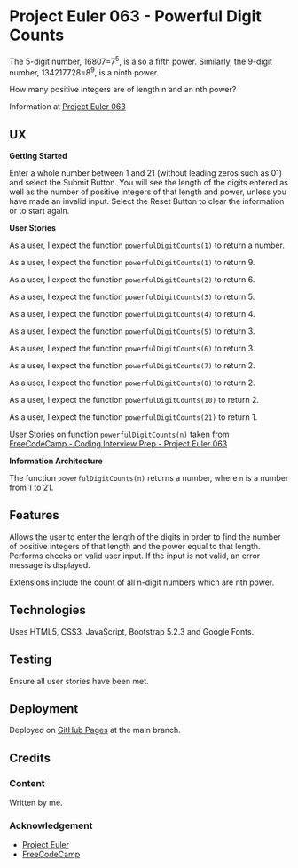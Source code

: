 # Project Euler 063 - Powerful Digit Counts

The 5-digit number, 16807=7<sup>5</sup>, is also a fifth power.  Similarly, the 9-digit number, 134217728=8<sup>9</sup>, is a ninth power.

How many positive integers are of length n and an nth power?

Information at [Project Euler 063](https://projecteuler.net/problem=63)

## UX

**Getting Started**

Enter a whole number between 1 and 21 (without leading zeros such as 01) and select the Submit Button.  You will see the length of the digits entered as well as the number of positive integers of that length and power, unless you have made an invalid input.  Select the Reset Button to clear the information or to start again.

**User Stories**

As a user, I expect the function `powerfulDigitCounts(1)` to return a number.

As a user, I expect the function `powerfulDigitCounts(1)` to return 9.

As a user, I expect the function `powerfulDigitCounts(2)` to return 6.

As a user, I expect the function `powerfulDigitCounts(3)` to return 5.

As a user, I expect the function `powerfulDigitCounts(4)` to return 4.

As a user, I expect the function `powerfulDigitCounts(5)` to return 3.

As a user, I expect the function `powerfulDigitCounts(6)` to return 3.

As a user, I expect the function `powerfulDigitCounts(7)` to return 2.

As a user, I expect the function `powerfulDigitCounts(8)` to return 2.

As a user, I expect the function `powerfulDigitCounts(10)` to return 2.

As a user, I expect the function `powerfulDigitCounts(21)` to return 1.

User Stories on function `powerfulDigitCounts(n)` taken from [FreeCodeCamp - Coding Interview Prep - Project Euler 063](https://www.freecodecamp.org/learn/coding-interview-prep/project-euler/problem-63-powerful-digit-counts)

**Information Architecture**

The function `powerfulDigitCounts(n)` returns a number, where `n` is a number from 1 to 21.

## Features

Allows the user to enter the length of the digits in order to find the number of positive integers of that length and the power equal to that length.  Performs checks on valid user input.  If the input is not valid, an error message is displayed.

Extensions include the count of all n-digit numbers which are nth power.

## Technologies

Uses HTML5, CSS3, JavaScript, Bootstrap 5.2.3 and Google Fonts.

## Testing

Ensure all user stories have been met.

## Deployment

Deployed on [GitHub Pages](https://derektypist.github.io/project-euler-063) at the main branch.

## Credits

### Content

Written by me.

### Acknowledgement

- [Project Euler](https://projecteuler.net)
- [FreeCodeCamp](https://www.freecodecamp.org)